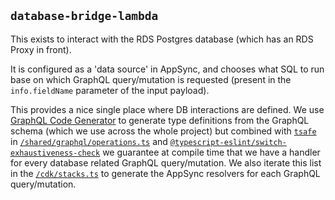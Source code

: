 ## `database-bridge-lambda`

This exists to interact with the RDS Postgres database (which has an RDS Proxy in front).

It is configured as a 'data source' in AppSync, and chooses what SQL to run base on which GraphQL query/mutation is requested (present in the `info.fieldName` parameter of the input payload).

This provides a nice single place where DB interactions are defined. We use [GraphQL Code Generator](https://graphql-code-generator.com/) to generate type definitions from the GraphQL schema (which we use across the whole project) but combined with [`tsafe`](https://www.npmjs.com/package/tsafe) in [`/shared/graphql/operations.ts`](../shared/graphql/operations.ts) and [`@typescript-eslint/switch-exhaustiveness-check`](https://typescript-eslint.io/rules/switch-exhaustiveness-check/) we guarantee at compile time that we have a handler for every database related GraphQL query/mutation. We also iterate this list in the [`/cdk/stacks.ts`](../cdk/stacks.ts) to generate the AppSync resolvers for each GraphQL query/mutation.
